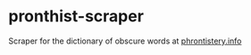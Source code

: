 # pronthist-scraper
Scraper for the dictionary of obscure words at [phrontistery.info](https://phrontistery.info/index.html)
